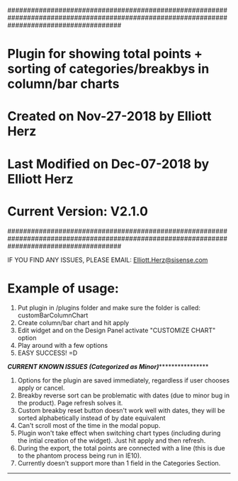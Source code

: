 #############################################################################################################################################
#  	Plugin for showing total points + sorting of categories/breakbys in column/bar charts
#	Created on Nov-27-2018 by Elliott Herz
#	Last Modified on Dec-07-2018 by Elliott Herz
#	Current Version: V2.1.0
#############################################################################################################################################


IF YOU FIND ANY ISSUES, PLEASE EMAIL: Elliott.Herz@sisense.com


# Example of usage:
1) Put plugin in /plugins folder and make sure the folder is called: customBarColumnChart
2) Create column/bar chart and hit apply
3) Edit widget and on the Design Panel activate "CUSTOMIZE CHART" option
4) Play around with a few options
5) EASY SUCCESS! =D


*****************************************CURRENT KNOWN ISSUES (Categorized as Minor)*********************************************************
1) Options for the plugin are saved immediately, regardless if user chooses apply or cancel.
2) Breakby reverse sort can be problematic with dates (due to minor bug in the product). Page refresh solves it.
3) Custom breakby reset button doesn't work well with dates, they will be sorted alphabetically instead of by date equivalent
4) Can't scroll most of the time in the modal popup.
5) Plugin won't take effect when switching chart types (including during the intial creation of the widget). Just hit apply and then refresh.
6) During the export, the total points are connected with a line (this is due to the phantom process being run in IE10).
7) Currently doesn't support more than 1 field in the Categories Section.
*********************************************************************************************************************************************